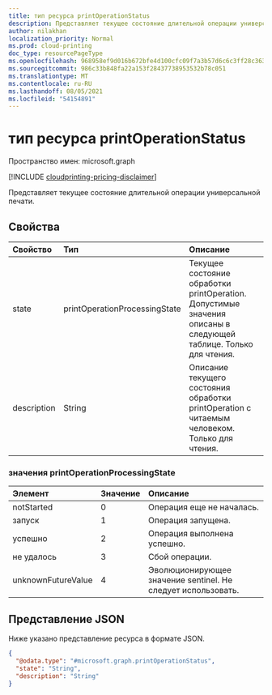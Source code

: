 ```yaml
---
title: тип ресурса printOperationStatus
description: Представляет текущее состояние длительной операции универсальной печати.
author: nilakhan
localization_priority: Normal
ms.prod: cloud-printing
doc_type: resourcePageType
ms.openlocfilehash: 968958ef9d016b672bfe4d100cfc09f7a3b57d6c6c3ff28c36309ec6df04fe4d
ms.sourcegitcommit: 986c33b848fa22a153f28437738953532b78c051
ms.translationtype: MT
ms.contentlocale: ru-RU
ms.lasthandoff: 08/05/2021
ms.locfileid: "54154891"
---
```

# <a name="printoperationstatus-resource-type"></a>тип ресурса printOperationStatus

Пространство имен: microsoft.graph

[!INCLUDE [cloudprinting-pricing-disclaimer](../../includes/cloudprinting-pricing-disclaimer.md)]

Представляет текущее состояние длительной операции универсальной печати.

## <a name="properties"></a>Свойства
|Свойство|Тип|Описание|
|:---|:---|:---|
|state|printOperationProcessingState|Текущее состояние обработки printOperation. Допустимые значения описаны в следующей таблице. Только для чтения.|
|description|String|Описание текущего состояния обработки printOperation с читаемым человеком. Только для чтения.|

### <a name="printoperationprocessingstate-values"></a>значения printOperationProcessingState

|Элемент|Значение|Описание|
|:---|:---|:---|
|notStarted|0|Операция еще не началась.|
|запуск|1|Операция запущена.|
|успешно|2|Операция выполнена успешно.|
|не удалось|3|Сбой операции.|
|unknownFutureValue|4 |Эволюционирующее значение sentinel. Не следует использовать.|

## <a name="json-representation"></a>Представление JSON
Ниже указано представление ресурса в формате JSON.
<!-- {
  "blockType": "resource",
  "@odata.type": "microsoft.graph.printOperationStatus"
}
-->
``` json
{
  "@odata.type": "#microsoft.graph.printOperationStatus",
  "state": "String",
  "description": "String"
}
```


